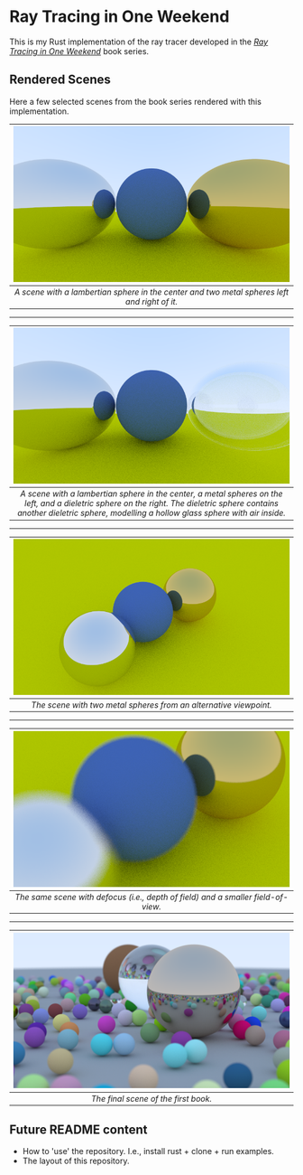 # Ray Tracing in One Weekend
This is my Rust implementation of the ray tracer developed in the [_Ray Tracing in One Weekend_](https://raytracing.github.io/books/RayTracingInOneWeekend.html) book series.

## Rendered Scenes

Here a few selected scenes from the book series rendered with this implementation.

| ![image](./assets/metal.png) |
|:--:|
| *A scene with a lambertian sphere in the center and two metal spheres left and right of it.* |

--------------------------------------------------------------------------------

| ![image](./assets/hollow_glass.png) |
|:--:|
| *A scene with a lambertian sphere in the center, a  metal spheres on the left, and a dieletric sphere on the right. The dieletric sphere contains another dieletric sphere, modelling a hollow glass sphere with air inside.* |

--------------------------------------------------------------------------------

| ![image](./assets/viewport.png) |
|:--:|
| *The scene with two metal spheres from an alternative viewpoint.* |


--------------------------------------------------------------------------------

| ![image](./assets/defocus.png) |
|:--:|
| *The same scene with defocus (i.e., depth of field) and a smaller field-of-view.* |

--------------------------------------------------------------------------------

| ![image](./assets/final.png) |
|:--:|
| *The final scene of the first book.* |

## Future README content
- How to 'use' the repository. I.e., install rust + clone + run examples.
- The layout of this repository.
